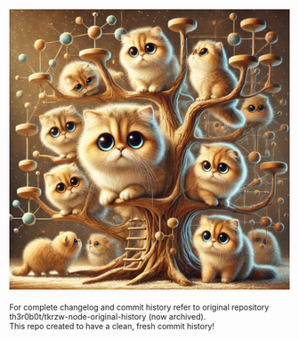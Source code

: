 ![cats](cats.webp)  
-----
For complete changelog and commit history refer to original repository th3r0b0t/tkrzw-node-original-history (now archived).  
This repo created to have a clean, fresh commit history!
